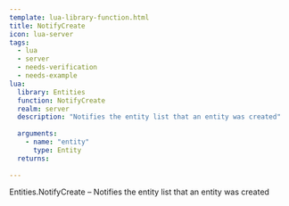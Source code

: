 ```yaml
---
template: lua-library-function.html
title: NotifyCreate
icon: lua-server
tags:
  - lua
  - server
  - needs-verification
  - needs-example
lua:
  library: Entities
  function: NotifyCreate
  realm: server
  description: "Notifies the entity list that an entity was created"
  
  arguments:
    - name: "entity"
      type: Entity
  returns:
    
---
```


<div class="lua__search__keywords">
Entities.NotifyCreate &#x2013; Notifies the entity list that an entity was created
</div>
